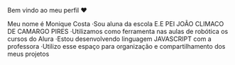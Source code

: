 Bem vindo ao meu perfil ❤️

Meu nome é Monique Costa
·Sou aluna da escola E.E PEI JOÃO CLIMACO DE CAMARGO PIRES
·Utilizamos como ferramenta nas aulas de robótica os cursos do Alura
·Estou desenvolvendo linguagem JAVASCRIPT com a professora
·Utilizo esse espaço para organização e compartilhamento dos meus projetos
